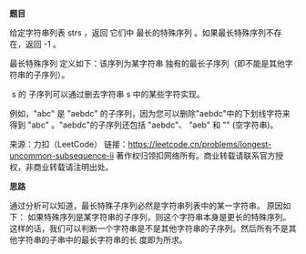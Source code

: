 **题目**

给定字符串列表 strs ，返回 它们中 最长的特殊序列 。如果最长特殊序列不存在，返回 -1 。

最长特殊序列 定义如下：该序列为某字符串 独有的最长子序列（即不能是其他字符串的子序列）。

 s 的 子序列可以通过删去字符串 s 中的某些字符实现。

例如，"abc" 是 "aebdc" 的子序列，因为您可以删除"aebdc"中的下划线字符来得到 "abc" 。"aebdc"的子序列还包括
"aebdc"、 "aeb" 和 "" (空字符串)。

来源：力扣（LeetCode）
链接：https://leetcode.cn/problems/longest-uncommon-subsequence-ii
著作权归领扣网络所有。商业转载请联系官方授权，非商业转载请注明出处。


**思路**

通过分析可以知道，最长特殊子序列必然是字符串列表中的某一字符串。
原因如下：
如果特殊序列是某字符串的子序列，则这个字符串本身是更长的特殊序列。
这样的话，我们可以判断一个字符串是不是其他字符串的子序列。然后所有不是其他字符串的子串中的最长字符串的长
度即为所求。